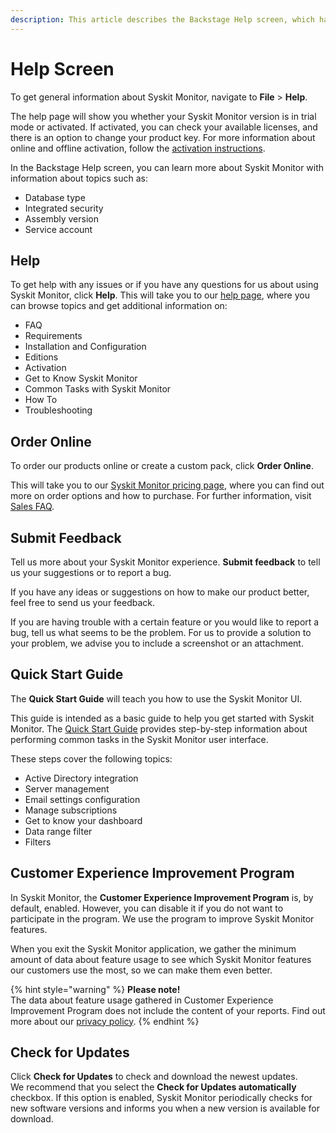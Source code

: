 ```yaml
---
description: This article describes the Backstage Help screen, which has additional help and support information for Syskit Monitor.
---
```


# Help Screen

To get general information about Syskit Monitor, navigate to **File** &gt; **Help**.

The help page will show you whether your Syskit Monitor version is in trial mode or activated. If activated, you can check your available licenses, and there is an option to change your product key. For more information about online and offline activation, follow the [activation instructions](../../activation/online-offline-activation.md).

In the Backstage Help screen, you can learn more about Syskit Monitor with information about topics such as:

* Database type
* Integrated security
* Assembly version
* Service account

## Help

To get help with any issues or if you have any questions for us about using Syskit Monitor, click **Help**. This will take you to our [help page](https://docs.syskit.com/monitor/), where you can browse topics and get additional information on:

* FAQ
* Requirements
* Installation and Configuration
* Editions
* Activation
* Get to Know Syskit Monitor
* Common Tasks with Syskit Monitor
* How To
* Troubleshooting

## Order Online

To order our products online or create a custom pack, click **Order Online**.

This will take you to our [Syskit Monitor pricing page](https://www.syskit.com/products/monitor/pricing), where you can find out more on order options and how to purchase. For further information, visit [Sales FAQ](https://www.syskit.com/sales-faq).

## Submit Feedback

Tell us more about your Syskit Monitor experience. **Submit feedback** to tell us your suggestions or to report a bug.

If you have any ideas or suggestions on how to make our product better, feel free to send us your feedback.

If you are having trouble with a certain feature or you would like to report a bug, tell us what seems to be the problem. For us to provide a solution to your problem, we advise you to include a screenshot or an attachment.

## Quick Start Guide

The **Quick Start Guide** will teach you how to use the Syskit Monitor UI.

This guide is intended as a basic guide to help you get started with Syskit Monitor. The [Quick Start Guide](../quick-start-guide.md) provides step-by-step information about performing common tasks in the Syskit Monitor user interface.

These steps cover the following topics:

* Active Directory integration
* Server management
* Email settings configuration
* Manage subscriptions
* Get to know your dashboard
* Data range filter
* Filters

## Customer Experience Improvement Program

In Syskit Monitor, the **Customer Experience Improvement Program** is, by default, enabled. However, you can disable it if you do not want to participate in the program. We use the program to improve Syskit Monitor features.

When you exit the Syskit Monitor application, we gather the minimum amount of data about feature usage to see which Syskit Monitor features our customers use the most, so we can make them even better.

{% hint style="warning" %}
**Please note!**  
The data about feature usage gathered in Customer Experience Improvement Program does not include the content of your reports. Find out more about our [privacy policy](https://www.syskit.com/privacy-policy/).
{% endhint %}

## Check for Updates

Click **Check for Updates** to check and download the newest updates.  
We recommend that you select the **Check for Updates automatically** checkbox. If this option is enabled, Syskit Monitor periodically checks for new software versions and informs you when a new version is available for download.

